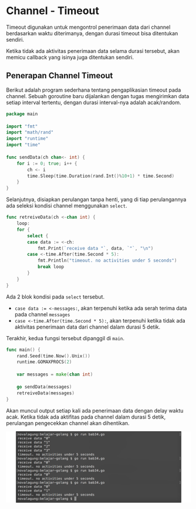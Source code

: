 # Channel - Timeout

Timeout digunakan untuk mengontrol penerimaan data dari channel berdasarkan waktu diterimanya, dengan durasi timeout bisa ditentukan sendiri. 

Ketika tidak ada aktivitas penerimaan data selama durasi tersebut, akan memicu callback yang isinya juga ditentukan sendiri.

## Penerapan Channel Timeout

Berikut adalah program sederhana tentang pengaplikasian timeout pada channel. Sebuah goroutine baru dijalankan dengan tugas mengirimkan data setiap interval tertentu, dengan durasi interval-nya adalah acak/random.

```go
package main

import "fmt"
import "math/rand"
import "runtime"
import "time"

func sendData(ch chan<- int) {
    for i := 0; true; i++ {
        ch <- i
        time.Sleep(time.Duration(rand.Int()%10+1) * time.Second)
    }
}
```

Selanjutnya, disiapkan perulangan tanpa henti, yang di tiap perulangannya ada seleksi kondisi channel menggunakan `select`.

```go
func retreiveData(ch <-chan int) {
    loop:
    for {
        select {
        case data := <-ch:
            fmt.Print(`receive data "`, data, `"`, "\n")
        case <-time.After(time.Second * 5):
            fmt.Println("timeout. no activities under 5 seconds")
            break loop
        }
    }
}
```

Ada 2 blok kondisi pada `select` tersebut.

 - `case data := <-messages:`, akan terpenuhi ketika ada serah terima data pada channel `messages`
 - `case <-time.After(time.Second * 5):`, akan terpenuhi ketika tidak ada aktivitas penerimaan data dari channel dalam durasi 5 detik.

Terakhir, kedua fungsi tersebut dipanggil di `main`.

```go
func main() {
    rand.Seed(time.Now().Unix())
    runtime.GOMAXPROCS(2)

    var messages = make(chan int)

    go sendData(messages)
    retreiveData(messages)
}
```

Akan muncul output setiap kali ada penerimaan data dengan delay waktu acak. Ketika tidak ada aktifitas pada channel dalam durasi 5 detik, perulangan pengecekkan channel akan dihentikan.

![Channel timeout](images/34_1_channel_delay.png)
